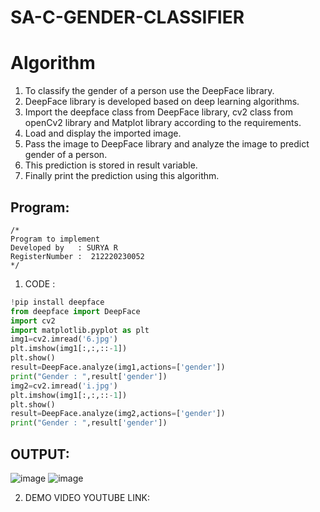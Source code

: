 # SA-C-GENDER-CLASSIFIER
# Algorithm
1. To classify the gender of a person use the DeepFace library.
2. DeepFace library is developed based on deep learning algorithms.
3. Import the deepface class from DeepFace library, cv2 class from openCv2 library and Matplot library according to the requirements.
4. Load and display the imported image.
5. Pass the image to DeepFace library and analyze the image to predict gender of a person.
6. This prediction is stored in result variable.
7. Finally print the prediction using this algorithm.

## Program:
```
/*
Program to implement 
Developed by   : SURYA R
RegisterNumber :  212220230052
*/
```

1. CODE :
```python
!pip install deepface
from deepface import DeepFace
import cv2
import matplotlib.pyplot as plt
img1=cv2.imread('6.jpg')
plt.imshow(img1[:,:,::-1])
plt.show()
result=DeepFace.analyze(img1,actions=['gender'])
print("Gender : ",result['gender'])
img2=cv2.imread('i.jpg')
plt.imshow(img1[:,:,::-1])
plt.show()
result=DeepFace.analyze(img2,actions=['gender'])
print("Gender : ",result['gender'])
```

## OUTPUT:

![image](https://user-images.githubusercontent.com/75236145/173177059-760936a5-cce2-49a7-a4ff-cd31628d248a.png)
![image](https://user-images.githubusercontent.com/75236145/173177035-d592f6ee-a680-4117-8be7-89f4aa8fcfbc.png)

2. DEMO VIDEO YOUTUBE LINK:



